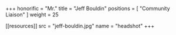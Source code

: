 +++
honorific = "Mr."
title = "Jeff Bouldin"
positions = [
  "Community Liaison"
]
weight = 25

[[resources]]
  src  = "jeff-bouldin.jpg"
  name = "headshot"
+++
